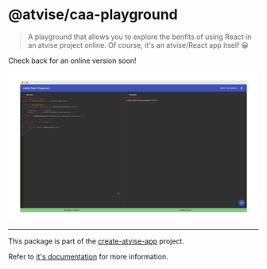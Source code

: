 # @atvise/caa-playground

> A playground that allows you to explore the benfits of using React in an atvise project online. Of course, it's an atvise/React app itself 😀

Check back for an online version soon!

![screenshot](docs/assets/repl-dark-framed.png)

<!-- BEGIN footer -->
<!-- This section is generated, do not edit it! -->

---

This package is part of the [create-atvise-app](https://github.com/atvise/create-atvise-app#readme) project.

Refer to [it's documentation](https://github.com/atvise/create-atvise-app#readme) for more information.

<!-- END footer -->
